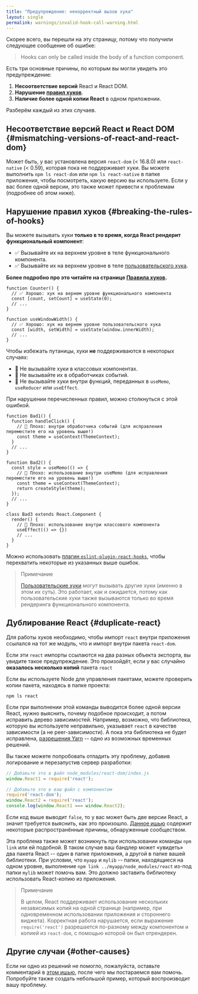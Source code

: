 ```yaml
---
title: "Предупреждение: некорректный вызов хука"
layout: single
permalink: warnings/invalid-hook-call-warning.html
---
```


Скорее всего, вы перешли на эту страницу, потому что получили следующее сообщение об ошибке:

 > Hooks can only be called inside the body of a function component.
 
Есть три основные причины, по которым вы могли увидеть это предупреждение:

1. **Несоответствие версий** React и React DOM.
2. **Нарушение [правил хуков](/docs/hooks-rules.html)**.
3. **Наличие более одной копии React** в одном приложении.

Разберём каждый из этих случаев.

## Несоответствие версий React и React DOM {#mismatching-versions-of-react-and-react-dom}

Может быть, у вас установлена версия `react-dom` (< 16.8.0) или `react-native` (< 0.59), которая пока не поддерживает хуки. Вы можете выполнить `npm ls react-dom` или `npm ls react-native` в папке приложения, чтобы посмотреть, какую версию вы используете. Если у вас более одной версии, это также может привести к проблемам (подробнее об этом ниже).

## Нарушение правил хуков {#breaking-the-rules-of-hooks}

Вы можете вызывать хуки **только в то время, когда React рендерит функциональный компонент**:

* ✅ Вызывайте их на верхнем уровне в теле функционального компонента.
* ✅ Вызывайте их на верхнем уровне в теле [пользовательского хука](/docs/hooks-custom.html).

**Более подробно про это читайте на странице [Правила хуков](/docs/hooks-rules.html).**

```js{2-3,8-9}
function Counter() {
  // ✅ Хорошо: хук на вернем уровне функционального компонента
  const [count, setCount] = useState(0);
  // ...
}

function useWindowWidth() {
  // ✅ Хорошо: хук на вернем уровне пользовательского хука
  const [width, setWidth] = useState(window.innerWidth);
  // ...
}
```

Чтобы избежать путаницы, хуки **не** поддерживаются в некоторых случаях:

* 🔴 Не вызывайте хуки в классовых компонентах.
* 🔴 Не вызывайте их в обработчиках событий.
* 🔴 Не вызывайте хуки внутри функций, переданных в `useMemo`, `useReducer` или `useEffect`.

При нарушении перечисленных правил, можно столкнуться с этой ошибкой.

```js{3-4,11-12,20-21}
function Bad1() {
  function handleClick() {
    // 🔴 Плохо: внутри обработчика событий (для исправления переместите его на уровень выше!)
    const theme = useContext(ThemeContext);
  }
  // ...
}

function Bad2() {
  const style = useMemo(() => {
    // 🔴 Плохо: использование внутри useMemo (для исправления переместите его на уровень выше!)
    const theme = useContext(ThemeContext);
    return createStyle(theme);
  });
  // ...
}

class Bad3 extends React.Component {
  render() {
    // 🔴 Плохо: использование внутри классового компонента
    useEffect(() => {})
    // ...
  }
}
```

Можно использовать [плагин `eslint-plugin-react-hooks`](https://www.npmjs.com/package/eslint-plugin-react-hooks), чтобы перехватить некоторые из указанных выше ошибок.

>Примечание
>
>[Пользовательские хуки](/docs/hooks-custom.html) *могут* вызывать другие хуки (именно в этом их суть). Это работает, как и ожидается, потому как пользовательские хуки также вызываются только во время рендеринга функционального компонента.

## Дублирование React {#duplicate-react}

Для работы хуков необходимо, чтобы импорт `react` внутри приложения ссылался на тот же модуль, что и импорт внутри пакета `react-dom`.

Если эти `react` импорты ссылаются на два разных объекта экспорта, вы увидите такое предупреждение. Это произойдёт, если у вас случайно **оказалось несколько копий** пакета `react`

Если вы используете Node для управления пакетами, можете проверить копии пакета, находясь в папке проекта:

    npm ls react

Если при выполнении этой команды выводится более одной версии React, нужно выяснить, почему подобное происходит, а потом исправить дерево зависимостей. Например, возможно, что библиотека, которую вы используете неправильно, указывает `react` в качестве зависимости (а не peer-зависимости). А пока эта библиотека не будет исправлена, [разрешения Yarn](https://yarnpkg.com/lang/en/docs/selective-version-resolutions/) -- одно из возможных временных решений.

Вы также можете попробовать отладить эту проблему, добавив логирование и перезапустив сервер разработки:

```js
// Добавьте это в файл node_modules/react-dom/index.js
window.React1 = require('react');

// Добавьте это в ваш файл с компонентом
require('react-dom');
window.React2 = require('react');
console.log(window.React1 === window.React2);
```

Если код выше выводит `false`, то у вас может быть две версии React, а значит требуется выяснить, как это произошло. [Данное ишью](https://github.com/facebook/react/issues/13991) содержит некоторые распространённые причины, обнаруженные сообществом.

Эта проблема также может возникнуть при использовании команды `npm link` или ей подобной. В таком случае ваш бандлер может «увидеть» два пакета React -- один в папке приложения, а другой в папке вашей библиотеки. При условии, что `myapp` и `mylib` -- папки, находящиеся на одном уровне, выполнение `npm link ../myapp/node_modules/react` из-под папки `mylib` может помочь вам. Это должно заставить библиотеку использовать React-копию из приложения.

>Примечание
>
>В целом, React поддерживает использование нескольких независимых копий на одной странице (например, при одновременном использовании приложения и стороннего виджета). Корректная работа нарушается, если выражение `require('react')` разрешается по-разному между компонентом и копией из `react-dom`, с помощью которой он был отрендерен.

## Другие случаи {#other-causes}

Если ни одно из решений не помогло, пожалуйста, оставьте комментарий в [этом ишью](https://github.com/facebook/react/issues/13991), после чего мы постараемся вам помочь. Попробуйте также создать небольшой пример, который воспроизводит вашу проблему.
